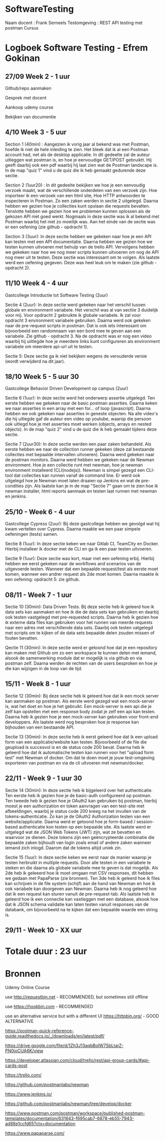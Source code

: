 # SoftwareTesting
Naam docent : Frank Serneels
Testomgeving : REST API testing met postman Cursus

# Logboek Software Testing - Efrem Gokinan

## 27/09 Week 2 - 1 uur

Github/repo aanmaken

Gesprek met docent 

Aankoop udemy course

Bekijken van documentie

## 4/10 Week 3 - 5 uur

Section 1 (40min) : Aangezien ik vorig jaar al bekend was met Postman, hoefde ik niet de hele inleiding te zien. Het bleek dat ik al een Postman account had, net als de desktop applicatie.
In dit gedeelte zal de auteur uitleggen wat postman is, en hoe je eenvoudige GET/POST gebruiktt. Hij geeft daarbij ook een pdf waarbij hij laat zien wat de Postman landscape is. In de map "quiz 1" vind u de quiz die ik heb gemaakt gedurende deze sectie.

Section 2 (1uur20) : In dit gedeelte bekijken we hoe je een eenvoudig verzoek maakt, wat de verschillende onderdelen van een verzoek zijn. Hoe importeer ik een verzoek van een html site, Hoe HTTP antwoorden te inspecteren in Postman. Zo een zaken werden in sectie 2 uitgelegd. Daarna hebben we gezien hoe je collecties kunt opslaan die requests bevatten. Tenslotte hebben we gezien hoe we problemen kunnen oplossen als de gekozen API niet goed werkt. Nogmaals in deze sectie was ik al bekend met Postman waarbij het niet zo moeilijk was. Aan het einde van de sectie was er een oefening (zie github - opdracht 1).

Section 3 (3uur): In deze sectie hebben we gekeken naar hoe je een API kan testen met een API documentatie. Daarna hebben we gezien hoe we testen kunnen uitvoeren met behulp van de trello API. Vervolgens hebben we gekeken naar hoe we nog meer scripts kunnen uitvoeren om nog de API nog meer uit te testen. Deze sectie was interessant om te volgen. Als laatste werd een oefening gegeven. Deze was heel leuk om te maken (zie github - opdracht 2).


## 11/10 Week 4 - 4 uur

Gastcollege Introductie tot Software Testing (2uur)

Sectie 4 (2uur): In deze sectie werd gekeken naar het verschil tussen globale en environment variabele. Het verschil was al van sectiie 3 duidelijk voor mij. Voor opdracht 2 gebruikte ik globale variabele. Ik zal voor opdracht 3 environment variabele gebruiken. Daarna werd ook gekeken naar de pre-request scripts in postman. Dat is ook iets interessant om bijvoorbeeld een randomnaam van een bord mee te geven aan een variabele. Zie github - opdracht 3. Na de opdracht was er nog een video waarbij hij uiitlegde hoe je meerdere links kunt configureren als environment variabele om meerdere api-url uit te testen.

Sectie 5: Deze sectie ga ik niet bekijken wegens de verouderde versie (wordt verwijderd na dit jaar).

## 18/10 Week 5 - 5 uur 30

Gastcollege Behavior Driven Development op campus (2uur)

Sectie 6 (1uur): In deze sectie werd het onderwerp assertie uitgelegd. Ten eerste hebben we gekeken naar de basic postman asserties. Daarna keken we naar asserties in een array met een for... of loop (javascript). Daarna hebben we ook gekeken naar asserties in geneste objecten. Na alle video's die hij uitlegde gaf de auteur een video op youtube, waarop die persoon ook uitlegd hoe je met asserties moet werken (objects, arrays en nested objects). In de map "quiz 2" vind u de quiz die ik heb gemaakt tijdens deze sectie.

Sectie 7 (2uur30): In deze sectie werden een paar zaken behandeld. Als eerste hebben we naar de collection runner gekeken (deze zal bestaande collecties met bepaalde intervallen uitvoeren). Daarna werd gekeken naar de postman monitors. Daarna werd hebben we gekeken naar de Newman environment. Hoe je een collectie runt met newman, hoe je newman environment installeerd (CLI(nodejs)). Newman is simpel gezegd een CLI-tool dat collecties kan runnen vanaf de command line. Er werd ook uitgelegd hoe je Newman moet laten draaien op Jenkins en wat de pre-condities zijn. Als laatste kan je in de map "Sectie 7" gaan om te zien hoe ik newman installer, html reports aanmaak en testen laat runnen met newman en jenkins.

## 25/10 - Week 6 - 4 uur

Gastcollege Cypress (2uur): Bij deze gastcollege hebben we gevolgd wat hij kwam vertellen over Cypress. Daarna maakte we een paar simpele oefeningen (tests) samen.

Sectie 8 (1uur): In deze sectie keken we naar Gitlab CI, TeamCity en Docker. Hierbij installeer ik docker met de CLI en ga ik een paar testen uitvoeren.

Sectie 9 (1uur): Deze sectie was kort, maar met een oefening erbij. Hierbij hebben we eerst gekeken naar de workflows and scenarios van de uitgevoerde testen. Wanneer dat een bepaalde request/test als eerste moet komen, wanneer een andrer request als 2de moet komen. Daarna maakte ik een oefening: opdracht 5: zie github.

## 08/11 - Week 7 - 1 uur

Sectie 10 (30min): Data Driven Tests. Bij deze sectie heb ik geleerd hoe ik data sets kan aanmaken en hoe ik die de data sets kan gebruiken en daarbij ook testen vastgelegd met pre-requested scripts. Daarna heb ik gezien hoe ik externe data files kan gebruiken voor het runnen van meerde requests naar een adres met verschillende data sets. Daarbij ook testen vatgelegd met scripts om te kijken of de data sets bepaalde delen zouden missen of fouten bevatten.

Qectie 11 (30min): In deze sectie werd er getoond hoe dat je een repository kan maken met Github om zo een workspace te kunnen delen met iemand, alsook de samenwerking module dat er mogelijk is via github en via postman zelf. Daarna werden de rechten van de users besproken en hoe je die kan wijzigen in de loop van de tijd.

## 15/11 - Week 8 - 1 uur

Sectie 12 (30min): Bij deze sectie heb ik geleerd hoe dat ik een mock server kan aanmaken op postman. Als eerste werd gezegd wat een mock-server is, wat het doet en hoe je het gebruikt. Een mock-server is een api die je zelf kan opstellen met een response body zodat je zelf een api kan testen. Daarna heb ik gezien hoe je een mock-server kan gebruiken voor front-end developpers. Als laatste werd nog besproken hoe je response kan bijhouden van een bestaande API.

Sectie 13 (30min): In deze sectie heb ik eerst geleerd hoe dat ik een upload form van een applicatie/website kan testen. Bijvoorbeeld of de file die geupload is succesvol is en de status code 200 bevat. Daarna heb ik geleerd hoe dat ik automatische testen kan runnen voor het "upload form test" met Newman of docker. Om dat te doen moet je jouw test-omgeving exporteren van postman en via de cli uitvoeren met newman/docker.

## 22/11 - Week 9 - 1 uur 30 

Sectie 14 (30min): In deze sectie heb ik bijgeleerd over het authenticatie. Ten eerste heb ik gezien hoe je de basic-auth configureerd op postman. Ten tweede heb ik gezien hoe je OAuth2 kan gebruiken bij postman, hierbij moest je een authorization en token aanvragen van een test-site met afbeeldingen, waarbij je status code 200 kreeg na het invullen van de tokens-authenticatie. Zo kan je de OAuth2 Authorization testen van een website/applicatie. Daarna werd er getoond hoe je form-based / session-based authenticatie kon testen op een bepaalde site. Als laatste werd er uitgelegd wat de JSON Web Tokens (JWT) zijn, wat ze bevatten en waarvoor ze dienen. Deze tokens zijn een geëncrypteerde combinatie die bepaalde zaken bijhoudt van login zoals email of andere zaken wanneer iemand zich inlogd. Daarom dat de tokens altijd uniek zin.

Sectie 15 (1uur): In deze sectie keken we eerst naar de manier waarop je testen herbruikt in multiple requests. Door alle testen in een variabele te steken en die daarna als globale variabele mee te geven is dat mogelijk. Als 2de heb ik geleeerd hoe ik moet omgaan met CSV responses, dit hebben we gedaan met PapaParse (zie bronnen). Ten 3de heb ik geleerd hoe ik files kan schrijven in de file system (schijf) aan de hand van Newman en hoe ik ook variabele kan doorgeven aan Newman. Daarna heb ik nog geleerd hoe dat ik een request kan sturen vanuit de pre-request-tab. Als laatste heb ik geleerd hoe ik een connectie kan vastleggen met een database, alsook hoe dat ik  JSON schema validatie kan laten testen vanuit responses van de databank, om bijvoorbeeld na te kijken dat een bepaalde waarde een string is.

## 29/11 - Week 10 - XX uur



# Totale duur : 23 uur

# Bronnen 

Udemy Online Course

use http://requestbin.net - RECOMMENDED, but sometimes still offline

use https://hookbin.com - RECOMMENDED

use an alternative service but with a different UI https://httpbin.org/ - GOOD ALTERNATIVE

https://postman-quick-reference-guide.readthedocs.io/_/downloads/en/latest/pdf/

https://drive.google.com/file/d/1Zh3J13aqbBolW7SbLtarZ-PN0joCUA6K/view

https://developer.atlassian.com/cloud/trello/rest/api-group-cards/#api-cards-post

https://trello.com/

https://github.com/postmanlabs/newman

https://www.jenkins.io/

https://github.com/postmanlabs/newman/tree/develop/docker

https://www.postman.com/postman/workspace/published-postman-templates/documentation/631643-f695cab7-6878-eb55-7943-ad88e1ccfd65?ctx=documentation

https://www.papaparse.com/
